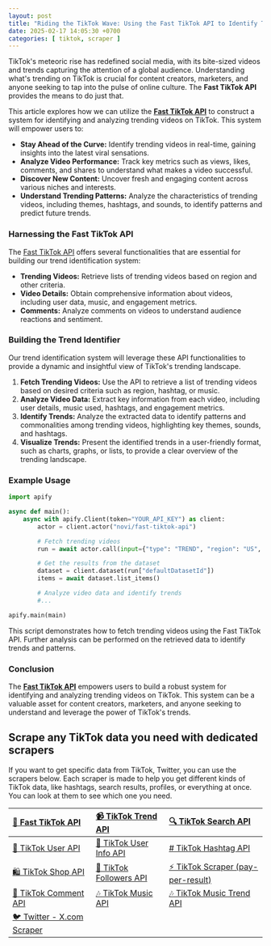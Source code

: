 ```yaml
---
layout: post
title: "Riding the TikTok Wave: Using the Fast TikTok API to Identify Trending Videos"
date: 2025-02-17 14:05:30 +0700
categories: [ tiktok, scraper ]
---
```


TikTok's meteoric rise has redefined social media, with its bite-sized videos and trends capturing the attention of a
global audience. Understanding what's trending on TikTok is crucial for content creators, marketers, and anyone seeking
to tap into the pulse of online culture. The **Fast TikTok API** provides the means to do just that.

This article explores how we can utilize the [**Fast TikTok API**](https://apify.com/novi/fast-tiktok-api) to construct a system for identifying and analyzing
trending videos on TikTok. This system will empower users to:

* **Stay Ahead of the Curve:** Identify trending videos in real-time, gaining insights into the latest viral sensations.
* **Analyze Video Performance:** Track key metrics such as views, likes, comments, and shares to understand what makes a
  video successful.
* **Discover New Content:** Uncover fresh and engaging content across various niches and interests.
* **Understand Trending Patterns:** Analyze the characteristics of trending videos, including themes, hashtags, and
  sounds, to identify patterns and predict future trends.

### Harnessing the Fast TikTok API

The [Fast TikTok API](https://apify.com/novi/fast-tiktok-api) offers several functionalities that are essential for building our trend identification system:

* **Trending Videos:** Retrieve lists of trending videos based on region and other criteria.
* **Video Details:** Obtain comprehensive information about videos, including user data, music, and engagement metrics.
* **Comments:** Analyze comments on videos to understand audience reactions and sentiment.

### Building the Trend Identifier

Our trend identification system will leverage these API functionalities to provide a dynamic and insightful view of
TikTok's trending landscape.

1. **Fetch Trending Videos:** Use the API to retrieve a list of trending videos based on desired criteria such as
   region, hashtag, or music.
2. **Analyze Video Data:** Extract key information from each video, including user details, music used, hashtags, and
   engagement metrics.
3. **Identify Trends:** Analyze the extracted data to identify patterns and commonalities among trending videos,
   highlighting key themes, sounds, and hashtags.
4. **Visualize Trends:** Present the identified trends in a user-friendly format, such as charts, graphs, or lists, to
   provide a clear overview of the trending landscape.

### Example Usage

```python
import apify

async def main():
    async with apify.Client(token="YOUR_API_KEY") as client:
        actor = client.actor("novi/fast-tiktok-api")

        # Fetch trending videos
        run = await actor.call(input={"type": "TREND", "region": "US", "limit": 100})

        # Get the results from the dataset
        dataset = client.dataset(run["defaultDatasetId"])
        items = await dataset.list_items()

        # Analyze video data and identify trends
        #...

apify.main(main)
```

This script demonstrates how to fetch trending videos using the Fast TikTok API. Further analysis can be performed on
the retrieved data to identify trends and patterns.

### Conclusion

The [**Fast TikTok API**](https://apify.com/novi/fast-tiktok-api) empowers users to build a robust system for identifying and analyzing trending videos on TikTok.
This system can be a valuable asset for content creators, marketers, and anyone seeking to understand and leverage the
power of TikTok's trends.


## Scrape any TikTok data you need with dedicated scrapers

If you want to get specific data from TikTok, Twitter, you can use the scrapers below. Each scraper is made to help you get
different kinds of TikTok data, like hashtags, search results, profiles, or everything at once. You can look at them to
see which one you need.

| [🎹️ Fast TikTok API](https://apify.com/novi/fast-tiktok-api)            | [📹️ TikTok Trend API](https://apify.com/novi/tiktok-trend-api)         | [🔍️ TikTok Search API](https://apify.com/novi/tiktok-search-api)             |
|:-------------------------------------------------------------------------|:------------------------------------------------------------------------|:------------------------------------------------------------------------------|
| [🧛️ TikTok User API](https://apify.com/novi/tiktok-user-api)            | [🧛️ TikTok User Info API](https://apify.com/novi/tiktok-user-info-api) | [#️ TikTok Hashtag API](https://apify.com/novi/tiktok-hashtag-api)            |
| [🛍️ TikTok Shop API](https://apify.com/novi/tiktok-shop-scraper)        | [👤️ TikTok Followers API](https://apify.com/novi/tiktok-followers-api) | [⚡️ TikTok Scraper (pay-per-result)](https://apify.com/xtdata/tiktok-scraper) |
| [💬 TikTok Comment API](https://apify.com/novi/tiktok-comment-api)       | [🎶 TikTok Music API](https://apify.com/novi/tiktok-sound-api)          | [🎶 TikTok Music Trend API](https://apify.com/novi/tiktok-music-trend-api)    |
| [🐦 Twitter - X.com Scraper](https://apify.com/xtdata/twitter-x-scraper) |                                                                         |                                                                               |

